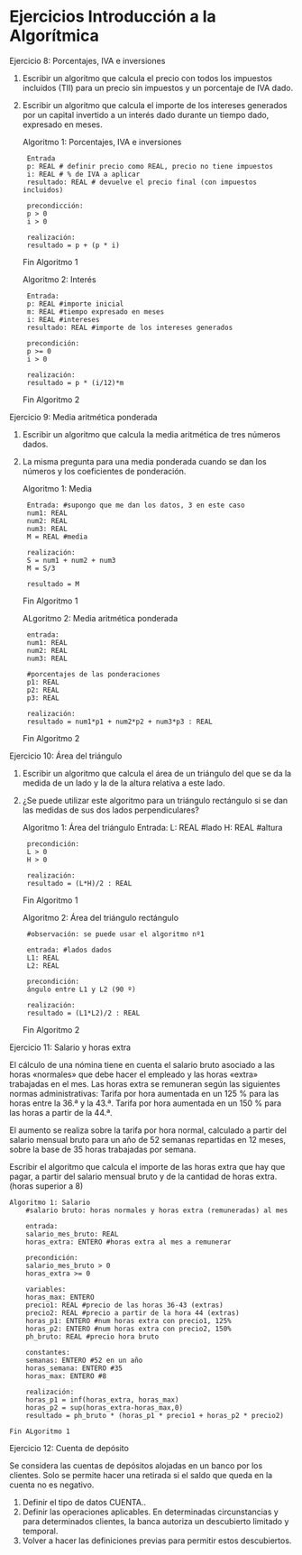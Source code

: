 # Ejercicios Introducción a la Algorítmica

Ejercicio 8: Porcentajes, IVA e inversiones
1. Escribir un algoritmo que calcula el precio con todos los impuestos incluidos (TII) para un precio sin impuestos y un porcentaje de IVA dado.
2. Escribir un algoritmo que calcula el importe de los intereses generados por un capital invertido a un interés dado durante un tiempo dado, expresado en meses.

    Algoritmo 1: Porcentajes, IVA e inversiones
        
        Entrada
        p: REAL # definir precio como REAL, precio no tiene impuestos
        i: REAL # % de IVA a aplicar
        resultado: REAL # devuelve el precio final (con impuestos incluidos)

        precondicción: 
        p > 0
        i > 0

        realización: 
        resultado = p + (p * i)

    Fin Algoritmo 1

    Algoritmo 2: Interés

        Entrada:
        p: REAL #importe inicial
        m: REAL #tiempo expresado en meses
        i: REAL #intereses
        resultado: REAL #importe de los intereses generados

        precondición:
        p >= 0
        i > 0

        realización: 
        resultado = p * (i/12)*m

    Fin Algoritmo 2


Ejercicio 9: Media aritmética ponderada
1. Escribir un algoritmo que calcula la media aritmética de tres números dados.
2. La misma pregunta para una media ponderada cuando se dan los números y los coeficientes de ponderación.

    Algoritmo 1: Media 

        Entrada: #supongo que me dan los datos, 3 en este caso
        num1: REAL
        num2: REAL
        num3: REAL
        M = REAL #media
        
        realización:
        S = num1 + num2 + num3
        M = S/3

        resultado = M
                                                                                                
    Fin Algoritmo 1

    ALgoritmo 2: Media aritmética ponderada

        entrada:
        num1: REAL
        num2: REAL
        num3: REAL
    
        #porcentajes de las ponderaciones
        p1: REAL
        p2: REAL
        p3: REAL
        
        realización:
        resultado = num1*p1 + num2*p2 + num3*p3 : REAL

    Fin Algoritmo 2

Ejercicio 10: Área del triángulo
1. Escribir un algoritmo que calcula el área de un triángulo del que se da la medida de un lado y la de la altura relativa a este lado.
2. ¿Se puede utilizar este algoritmo para un triángulo rectángulo si se dan las medidas de sus dos lados perpendiculares?

    Algoritmo 1: Área del triángulo
        Entrada: 
        L: REAL #lado
        H: REAL #altura

        precondición:
        L > 0
        H > 0

        realización:
        resultado = (L*H)/2 : REAL

    Fin Algoritmo 1

    Algoritmo 2: Área del triángulo rectángulo

        #observación: se puede usar el algoritmo nº1

        entrada: #lados dados
        L1: REAL
        L2: REAL

        precondición:
        ángulo entre L1 y L2 (90 º)
        
        realización:
        resultado = (L1*L2)/2 : REAL

    Fin Algoritmo 2

Ejercicio 11: Salario y horas extra

El cálculo de una nómina tiene en cuenta el salario bruto asociado a las horas «normales» que debe hacer el empleado y las horas «extra» trabajadas en el mes. Las horas extra se remuneran según las siguientes normas administrativas:
Tarifa por hora aumentada en un 125 % para las horas entre la 36.ª y la 43.ª.
Tarifa por hora aumentada en un 150 % para las horas a partir de la 44.ª.

El aumento se realiza sobre la tarifa por hora normal, calculado a partir del salario mensual bruto para un año de 52 semanas repartidas en 12 meses, sobre la base de 35 horas trabajadas por semana.

Escribir el algoritmo que calcula el importe de las horas extra que hay que pagar, a partir del salario mensual bruto y de la cantidad de horas extra. (horas superior a 8)

    Algoritmo 1: Salario
        #salario bruto: horas normales y horas extra (remuneradas) al mes

        entrada:
        salario_mes_bruto: REAL
        horas_extra: ENTERO #horas extra al mes a remunerar

        precondición:
        salario_mes_bruto > 0
        horas_extra >= 0

        variables:
        horas_max: ENTERO
        precio1: REAL #precio de las horas 36-43 (extras)
        precio2: REAL #precio a partir de la hora 44 (extras)
        horas_p1: ENTERO #num horas extra con precio1, 125%
        horas_p2: ENTERO #num horas extra con precio2, 150%
        ph_bruto: REAL #precio hora bruto

        constantes:
        semanas: ENTERO #52 en un año
        horas_semana: ENTERO #35
        horas_max: ENTERO #8

        realización:
        horas_p1 = inf(horas_extra, horas_max)
        horas_p2 = sup(horas_extra-horas_max,0)
        resultado = ph_bruto * (horas_p1 * precio1 + horas_p2 * precio2)

    Fin ALgoritmo 1


Ejercicio 12: Cuenta de depósito

Se considera las cuentas de depósitos alojadas en un banco por los clientes. Solo se permite hacer una retirada si el saldo que queda en la cuenta no es negativo.
1. Definir el tipo de datos CUENTA..
2. Definir las operaciones aplicables.
En determinadas circunstancias y para determinados clientes, la banca autoriza un descubierto limitado y temporal.
3. Volver a hacer las definiciones previas para permitir estos descubiertos.